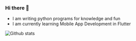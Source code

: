 ### Hi there 👋

- I am writing python programs for knowledge and fun
- I am currently learning Mobile App Development in Flutter

![Github stats](https://github-readme-stats.vercel.app/api?username=skyGtm&&show_icons=true&title_color=ffffff&icon_color=bb2acf&text_color=daf7dc&bg_color=151515&count_private=true)

<!--
- 👯 I’m looking to collaborate on ...
- 🤔 I’m looking for help with ...
- 💬 Ask me about ...
- ⚡ Fun fact: ...
-->

